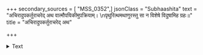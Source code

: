 +++
secondary_sources = [ "MSS_0352",]
jsonClass = "Subhaashita"
text = "अचिरादुपकर्तुराचरेद् अथ वात्मौपयिकीमुपक्रियाम्।  \nपृथुरित्थमथाणुरस्तु सा न विशेषे विदुषामिह ग्रहः॥"
title = "अचिरादुपकर्तुराचरेद् अथ"

+++

<details><summary>Text</summary>

अचिरादुपकर्तुराचरेद् अथ वात्मौपयिकीमुपक्रियाम्।  
पृथुरित्थमथाणुरस्तु सा न विशेषे विदुषामिह ग्रहः॥
</details>
